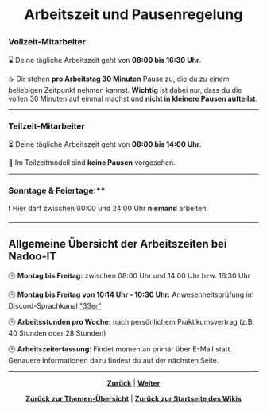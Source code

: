 # <p align="center">Arbeitszeit und Pausenregelung</p>

### Vollzeit-Mitarbeiter

⌛ Deine tägliche Arbeitszeit geht von **08:00 bis 16:30 Uhr**. 

☕ Dir stehen **pro Arbeitstag 30 Minuten** Pause zu, die du zu einem beliebigen Zeitpunkt nehmen kannst.
**Wichtig** ist dabei nur, dass du die vollen 30 Minuten auf einmal machst und **nicht in kleinere Pausen aufteilst**.

---

### Teilzeit-Mitarbeiter

⏳ Deine tägliche Arbeitszeit geht von **08:00 bis 14:00 Uhr**. 

🚫 Im Teilzeitmodell sind **keine Pausen** vorgesehen.

---

### Sonntage & Feiertage:**

❗ Hier darf zwischen 00:00 und 24:00 Uhr **niemand** arbeiten.

---

## Allgemeine Übersicht der Arbeitszeiten bei Nadoo-IT


🕒 **Montag bis Freitag:** zwischen 08:00 Uhr und 14:00 Uhr bzw. 16:30 Uhr 

🕒 **Montag bis Freitag von 10:14 Uhr - 10:30 Uhr:** Anwesenheitsprüfung im Discord-Sprachkanal ["33er"](https://discordapp.com/channels/1299292608744390707/1330880189475065910)

🕒 **Arbeitsstunden pro Woche:** nach persönlichem Praktikumsvertrag (z.B. 40 Stunden oder 28 Stunden)

🕒 **Arbeitszeiterfassung**: Findet momentan primär über E-Mail statt. Genauere Informationen dazu findest du auf der nächsten Seite.


---

<p align="center"><a href="/docs/01-organisation/README.md"><strong>Zurück</strong></a> | 
<a href="/docs/01-organisation/02-zeiterfassung/README.md"><strong>Weiter</strong></a></p>

<p align="center">
<a href="/docs/01-organisation/README.md/#dieser-themenbereich-beinhaltet-folgende-themen"><strong>Zurück zur Themen-Übersicht</strong></a> | <a href="/docs/00-willkommen/README.md"><strong>Zurück zur Startseite des Wikis</strong></a>
</p>

